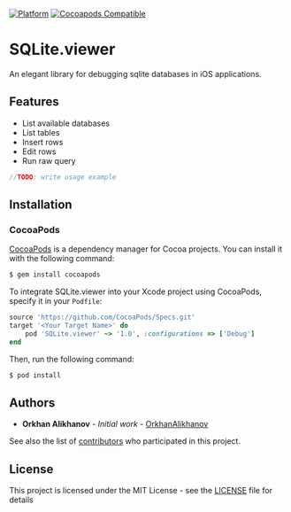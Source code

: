 [![Platform](https://img.shields.io/cocoapods/p/SQLite.viewer.svg?style=flat)](https://github.com/BiAtoms/SQLite.viewer)
[![Cocoapods Compatible](https://img.shields.io/cocoapods/v/SQLite.viewer.svg)](https://cocoapods.org/pods/SQLite.viewer)

# SQLite.viewer

An elegant library for debugging sqlite databases in iOS applications.

## Features

* List available databases
* List tables
* Insert rows
* Edit rows
* Run raw query

```swift
//TODO: write usage example
```

## Installation

### CocoaPods

[CocoaPods](http://cocoapods.org) is a dependency manager for Cocoa projects. You can install it with the following command:

```bash
$ gem install cocoapods
```

To integrate SQLite.viewer into your Xcode project using CocoaPods, specify it in your `Podfile`:

```ruby
source 'https://github.com/CocoaPods/Specs.git'
target '<Your Target Name>' do
    pod 'SQLite.viewer' ~> '1.0', :configurations => ['Debug']
end
```

Then, run the following command:

```bash
$ pod install
```

## Authors

* **Orkhan Alikhanov** - *Initial work* - [OrkhanAlikhanov](https://github.com/OrkhanAlikhanov)

See also the list of [contributors](https://github.com/BiAtoms/SQLite.viewer/contributors) who participated in this project.

## License

This project is licensed under the MIT License - see the [LICENSE](LICENSE) file for details
